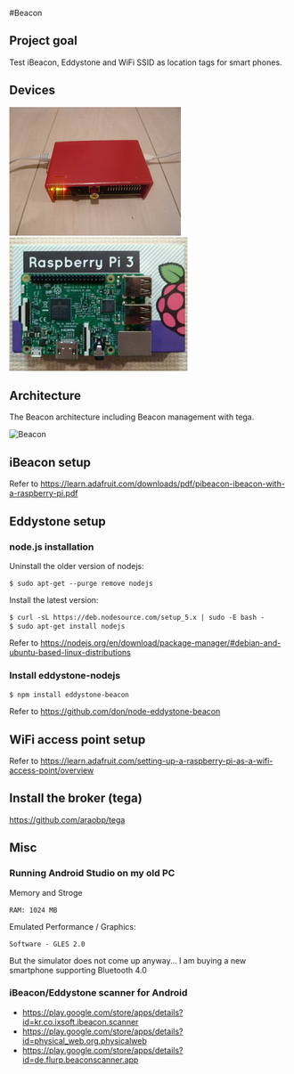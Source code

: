 #Beacon

## Project goal

Test iBeacon, Eddystone and WiFi SSID as location tags for smart phones.

## Devices
![rpi](./rpi.png)
![rpi3](./rpi3.png)

## Architecture
The Beacon architecture including Beacon management with tega.

![Beacon](https://docs.google.com/drawings/d/1ddUhcWiNF57k3DRVUa-Zz_Lcl1cscXHIdlRZLvoy8NA/pub?w=960&h=720)

## iBeacon setup

Refer to https://learn.adafruit.com/downloads/pdf/pibeacon-ibeacon-with-a-raspberry-pi.pdf

## Eddystone setup

### node.js installation

Uninstall the older version of nodejs:
```
$ sudo apt-get --purge remove nodejs
```

Install the latest version:
```
$ curl -sL https://deb.nodesource.com/setup_5.x | sudo -E bash -
$ sudo apt-get install nodejs
```

Refer to https://nodejs.org/en/download/package-manager/#debian-and-ubuntu-based-linux-distributions

### Install eddystone-nodejs

```
$ npm install eddystone-beacon
```
Refer to https://github.com/don/node-eddystone-beacon

## WiFi access point setup

Refer to https://learn.adafruit.com/setting-up-a-raspberry-pi-as-a-wifi-access-point/overview

## Install the broker (tega)

https://github.com/araobp/tega

## Misc

### Running Android Studio on my old PC

Memory and Stroge
```
RAM: 1024 MB
```

Emulated Performance / Graphics:
```
Software - GLES 2.0
```
But the simulator does not come up anyway... I am buying a new smartphone supporting Bluetooth 4.0

### iBeacon/Eddystone scanner for Android

- https://play.google.com/store/apps/details?id=kr.co.ixsoft.ibeacon.scanner
- https://play.google.com/store/apps/details?id=physical_web.org.physicalweb
- https://play.google.com/store/apps/details?id=de.flurp.beaconscanner.app


